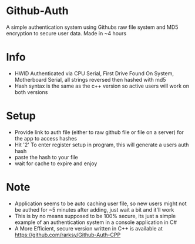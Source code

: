 # Github-Auth

A simple authentication system using Githubs raw file system and MD5 encryption to secure user data.
Made in ~4 hours

# Info
- HWID Authenticated via CPU Serial, First Drive Found On System, Motherboard Serial, all strings reversed then hashed with md5
- Hash syntax is the same as the c++ version so active users will work on both versions

# Setup
- Provide link to auth file (either to raw github file or file on a server) for the app to access hashes
- Hit '2' To enter register setup in program, this will generate a users auth hash
- paste the hash to your file
- wait for cache to expire and enjoy


# Note
- Application seems to be auto caching user file, so new users might not be authed for ~5 minutes after adding, just wait a bit and it'll work
- This is by no means supposed to be 100% secure, its just a simple example of an authentication system in a console application in C#
- A More Efficient, secure version written in C++ is available at https://github.com/rarksy/Github-Auth-CPP
